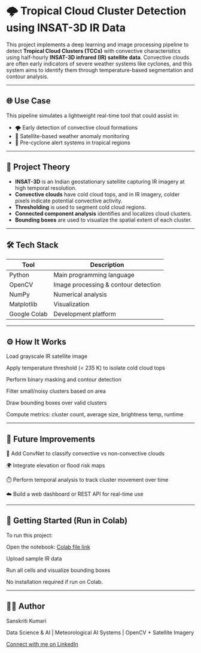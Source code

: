 # 🌩️ Tropical Cloud Cluster Detection using INSAT-3D IR Data

This project implements a deep learning and image processing pipeline to detect **Tropical Cloud Clusters (TCCs)** with convective characteristics using half-hourly **INSAT-3D infrared (IR) satellite data**. Convective clouds are often early indicators of severe weather systems like cyclones, and this system aims to identify them through temperature-based segmentation and contour analysis.

---

## 🌐 Use Case

This pipeline simulates a lightweight real-time tool that could assist in:
- 🌪️ Early detection of convective cloud formations
- 📡 Satellite-based weather anomaly monitoring
- 🚨 Pre-cyclone alert systems in tropical regions

---

## 🧠 Project Theory

- **INSAT-3D** is an Indian geostationary satellite capturing IR imagery at high temporal resolution.
- **Convective clouds** have cold cloud tops, and in IR imagery, colder pixels indicate potential convective activity.
- **Thresholding** is used to segment cold cloud regions.
- **Connected component analysis** identifies and localizes cloud clusters.
- **Bounding boxes** are used to visualize the spatial extent of each cluster.

---

## 🛠️ Tech Stack

| Tool | Description |
|------|-------------|
| Python | Main programming language |
| OpenCV | Image processing & contour detection |
| NumPy | Numerical analysis |
| Matplotlib | Visualization |
| Google Colab | Development platform |

--- 

## ⚙️ How It Works

Load grayscale IR satellite image

Apply temperature threshold (< 235 K) to isolate cold cloud tops

Perform binary masking and contour detection

Filter small/noisy clusters based on area

Draw bounding boxes over valid clusters

Compute metrics: cluster count, average size, brightness temp, runtime 

---

## 🚀 Future Improvements
🧠 Add ConvNet to classify convective vs non-convective clouds

🌍 Integrate elevation or flood risk maps

⏱️ Perform temporal analysis to track cluster movement over time

☁️ Build a web dashboard or REST API for real-time use 

---

## 🧪 Getting Started (Run in Colab)
To run this project:

Open the notebook: [Colab file link](https://colab.research.google.com/drive/1h7SE6Yln6xec1Y91hsqlAFhDT1uti20Z?usp=sharing)

Upload sample IR data 

Run all cells and visualize bounding boxes

No installation required if run on Colab. 

---

## 🙋‍♀️ Author
Sanskriti Kumari

Data Science & AI | Meteorological AI Systems | OpenCV + Satellite Imagery

[Connect with me on LinkedIn](https://www.linkedin.com/in/sanskriti-kumari/)


